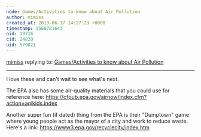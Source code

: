 ```yaml
---
node: Games/Activities to know about Air Pollution
author: mimiss
created_at: 2019-06-17 14:27:23 +0000
timestamp: 1560781643
nid: 19716
cid: 24820
uid: 579821
---
```




[mimiss](../profile/mimiss) replying to: [Games/Activities to know about Air Pollution](../notes/silentsairam/06-16-2019/games-activities-to-know-about-air-pollution)

----
I love these and can't wait to see what's next. 

The EPA also has some air-quality materials that you could use for reference here: https://cfpub.epa.gov/airnow/index.cfm?action=aqikids.index

Another super fun (if dated) thing from the EPA is their "Dumptown" game where young people act as the mayor of a city and work to reduce waste. Here's a link: https://www3.epa.gov/recyclecity/index.htm